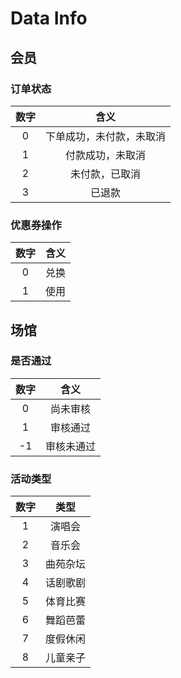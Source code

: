 # Data Info

## 会员

### 订单状态

| 数字 | 含义 |
| :-: | :-: |
| 0 | 下单成功，未付款，未取消 |
| 1 | 付款成功，未取消 |
| 2 | 未付款，已取消 |
| 3 | 已退款 |

### 优惠券操作

| 数字 | 含义 |
| :-: | :-: |
| 0 | 兑换  |
| 1 | 使用 |

## 场馆

### 是否通过

| 数字 | 含义 |
| :-: | :-: |
| 0 | 尚未审核  |
| 1 | 审核通过 |
| -1 | 审核未通过 |

### 活动类型

| 数字 | 类型 |
| :-: | :-: |
| 1	| 演唱会 | 
| 2	| 音乐会 | 
| 3	| 曲苑杂坛 |
| 4	| 话剧歌剧 |
| 5	| 体育比赛 |
| 6	| 舞蹈芭蕾 |
| 7	| 度假休闲 |
| 8	| 儿童亲子 |


